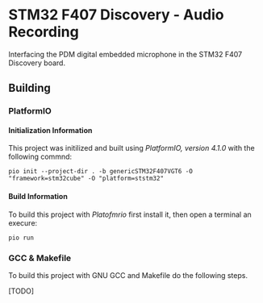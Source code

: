 # STM32 F407 Discovery - Audio Recording

Interfacing the PDM digital embedded microphone in the STM32 F407 Discovery board.

## Building

### PlatformIO

#### Initialization Information

This project was initilized and built using *PlatformIO, version 4.1.0* with the following commnd:

```
pio init --project-dir . -b genericSTM32F407VGT6 -O "framework=stm32cube" -O "platform=ststm32"
```

#### Build Information

To build this project with *Platofmrio* first install it, then open a terminal an execure:

```
pio run
```

### GCC & Makefile

To build this project with GNU GCC and Makefile do the following steps.

[TODO]
